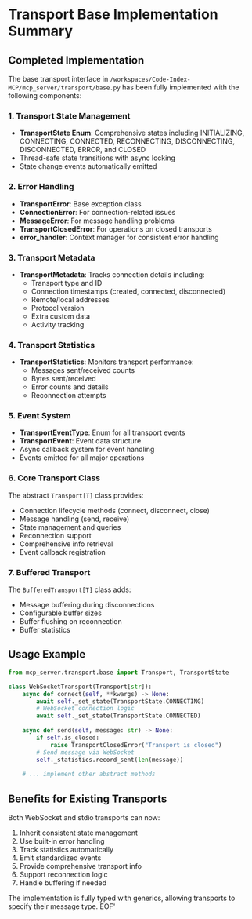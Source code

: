 # Transport Base Implementation Summary

## Completed Implementation

The base transport interface in `/workspaces/Code-Index-MCP/mcp_server/transport/base.py` has been fully implemented with the following components:

### 1. Transport State Management
- **TransportState Enum**: Comprehensive states including INITIALIZING, CONNECTING, CONNECTED, RECONNECTING, DISCONNECTING, DISCONNECTED, ERROR, and CLOSED
- Thread-safe state transitions with async locking
- State change events automatically emitted

### 2. Error Handling
- **TransportError**: Base exception class
- **ConnectionError**: For connection-related issues  
- **MessageError**: For message handling problems
- **TransportClosedError**: For operations on closed transports
- **error_handler**: Context manager for consistent error handling

### 3. Transport Metadata
- **TransportMetadata**: Tracks connection details including:
  - Transport type and ID
  - Connection timestamps (created, connected, disconnected)
  - Remote/local addresses
  - Protocol version
  - Extra custom data
  - Activity tracking

### 4. Transport Statistics
- **TransportStatistics**: Monitors transport performance:
  - Messages sent/received counts
  - Bytes sent/received
  - Error counts and details
  - Reconnection attempts

### 5. Event System
- **TransportEventType**: Enum for all transport events
- **TransportEvent**: Event data structure
- Async callback system for event handling
- Events emitted for all major operations

### 6. Core Transport Class
The abstract `Transport[T]` class provides:
- Connection lifecycle methods (connect, disconnect, close)
- Message handling (send, receive)
- State management and queries
- Reconnection support
- Comprehensive info retrieval
- Event callback registration

### 7. Buffered Transport
The `BufferedTransport[T]` class adds:
- Message buffering during disconnections
- Configurable buffer sizes
- Buffer flushing on reconnection
- Buffer statistics

## Usage Example

```python
from mcp_server.transport.base import Transport, TransportState

class WebSocketTransport(Transport[str]):
    async def connect(self, **kwargs) -> None:
        await self._set_state(TransportState.CONNECTING)
        # WebSocket connection logic
        await self._set_state(TransportState.CONNECTED)
        
    async def send(self, message: str) -> None:
        if self.is_closed:
            raise TransportClosedError("Transport is closed")
        # Send message via WebSocket
        self._statistics.record_sent(len(message))
        
    # ... implement other abstract methods
```

## Benefits for Existing Transports

Both WebSocket and stdio transports can now:
1. Inherit consistent state management
2. Use built-in error handling
3. Track statistics automatically
4. Emit standardized events
5. Provide comprehensive transport info
6. Support reconnection logic
7. Handle buffering if needed

The implementation is fully typed with generics, allowing transports to specify their message type.
EOF'
